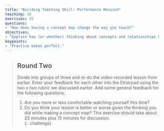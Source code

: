 ```yaml
---
title: "Building Teaching Skill: Performance Revised"
teaching: 15
exercises: 25
questions:
- "How does having a concept map change the way you teach?"
objectives:
- "Explain how (or whether) thinking about concepts and relationships helps teaching."
keypoints:
- "Practice makes perfect."
---
```

> ## Round Two
>
> Divide into groups of three and re-do the video-recorded lesson from earlier. Enter your feedback for each
> other into the Etherpad using the two x two rubric we discussed earlier. Add some general feedback for the following questions.  
>
> 1. Are you more or less comfortable watching yourself this time?
> 2. Do you think your lesson is better or worse
>    given the thinking you did while making a concept map?
>  This exercise should take about 25 minutes plus 15 minutes for discussion.    
{: .challenge}
